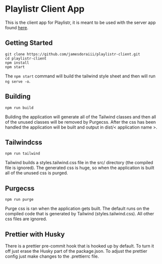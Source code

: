 # Playlistr Client App

This is the client app for Playlistr, it is meant to be used with the server app found [here](https://github.com/jamesdoraiii/playlistr-spotify-server).

## Getting Started

```
git clone https://github.com/jamesdoraiii/playlistr-client.git
cd playlistr-client
npm install
npm start
```

The `npm start` command will build the tailwind style sheet and then will run `ng serve -o`.

## Building

`npm run build`

Building the application will generate all of the Tailwind classes and then all of the unused classes will be removed by Purgecss. After the css has been handled the application will be built and output in dist/< application name >.

## Tailwindcss

`npm run tailwind`

Tailwind builds a styles.tailwind.css file in the src/ directory (the compiled file is ignored). The generated css is huge, so when the application is built all of the unused css is purged.

## Purgecss

`npm run purge`

Purge css is ran when the application gets built. The default runs on the compiled code that is generated by Tailwind (styles.tailwind.css). All other css files are ignored.

## Prettier with Husky

There is a prettier pre-commit hook that is hooked up by default. To turn it off just erase the Husky part of the package.json. To adjust the prettier config just make changes to the .prettierrc file.
